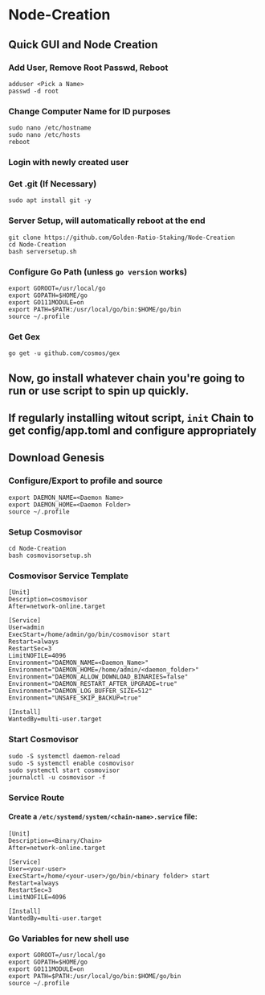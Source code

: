 # Node-Creation
## Quick GUI and Node Creation

### Add User, Remove Root Passwd, Reboot
```
adduser <Pick a Name>
passwd -d root
```

### Change Computer Name for ID purposes
```
sudo nano /etc/hostname
sudo nano /etc/hosts
reboot
```
### Login with newly created user

### Get .git (If Necessary)
`sudo apt install git -y`

### Server Setup, will automatically reboot at the end
```
git clone https://github.com/Golden-Ratio-Staking/Node-Creation
cd Node-Creation
bash serversetup.sh
```

### Configure Go Path (unless `go version` works)
```
export GOROOT=/usr/local/go
export GOPATH=$HOME/go
export GO111MODULE=on
export PATH=$PATH:/usr/local/go/bin:$HOME/go/bin
source ~/.profile
```

### Get Gex
`go get -u github.com/cosmos/gex`

## Now, go install whatever chain you're going to run or use script to spin up quickly.

## If regularly installing witout script, `init` Chain to get config/app.toml and configure appropriately
## Download Genesis

### Configure/Export to profile and source
```
export DAEMON_NAME=<Daemon Name>
export DAEMON_HOME=<Daemon Folder>
source ~/.profile
```

### Setup Cosmovisor
```
cd Node-Creation
bash cosmovisorsetup.sh
```

### Cosmovisor Service Template
```
[Unit]
Description=cosmovisor
After=network-online.target

[Service]
User=admin
ExecStart=/home/admin/go/bin/cosmovisor start
Restart=always
RestartSec=3
LimitNOFILE=4096
Environment="DAEMON_NAME=<Daemon_Name>"
Environment="DAEMON_HOME=/home/admin/<daemon_folder>"
Environment="DAEMON_ALLOW_DOWNLOAD_BINARIES=false"
Environment="DAEMON_RESTART_AFTER_UPGRADE=true"
Environment="DAEMON_LOG_BUFFER_SIZE=512"
Environment="UNSAFE_SKIP_BACKUP=true"

[Install]
WantedBy=multi-user.target
```

### Start Cosmovisor
```
sudo -S systemctl daemon-reload
sudo -S systemctl enable cosmovisor
sudo systemctl start cosmovisor
journalctl -u cosmovisor -f
```

### Service Route
#### Create a `/etc/systemd/system/<chain-name>.service` file:

```
[Unit]
Description=<Binary/Chain>
After=network-online.target

[Service]
User=<your-user>
ExecStart=/home/<your-user>/go/bin/<binary folder> start
Restart=always
RestartSec=3
LimitNOFILE=4096

[Install]
WantedBy=multi-user.target
```

### Go Variables for new shell use
```
export GOROOT=/usr/local/go
export GOPATH=$HOME/go
export GO111MODULE=on
export PATH=$PATH:/usr/local/go/bin:$HOME/go/bin
source ~/.profile
```
